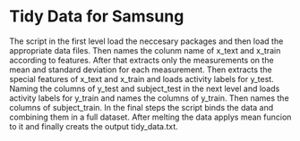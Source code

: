 # Tidy Data for Samsung

The script in the first level load the neccesary packages and then load the appropriate data files. Then names the colunm name of x_text and x_train according to features. After that extracts only the measurements on the mean and standard deviation for each measurement. Then extracts the special features of x_text and x_train and loads activity labels for y_test. Naming the columns of y_test and subject_test in the next level and loads activity labels for y_train and names the columns of y_train. Then names the columns of subject_train. In the final steps the script binds the data and combining them in a full dataset. After melting the data applys mean funcion to it and finally creats the output tidy_data.txt.


